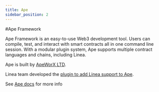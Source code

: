 ```yaml
---
title: Ape
sidebar_position: 2
---
```


#Ape Framework

Ape Framework is an easy-to-use Web3 development tool. Users can compile, test, and interact with smart contracts all in one command line session. With a modular plugin system, Ape supports multiple contract languages and chains, including Linea.

Ape is built by [ApeWorX LTD](https://www.apeworx.io/).

Linea team developed the [plugin to add Linea support to Ape](https://github.com/Consensys/ape-linea).

See [Ape docs](https://docs.apeworx.io/ape/stable/index.html) for more info
